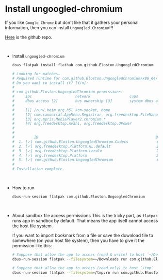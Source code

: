 # Install ungoogled-chromium

If you like `Google Chrome` but don't like that it gathers your personal
information, then you can install `Ungoogled Chromium`!!!

[Here](https://github.com/ungoogled-software/ungoogled-chromium) is the github repo.

</br>

- Install `ungoogled-chromium`


    ```bash
    doas flatpak install flathub com.github.Eloston.UngoogledChromium

    # Looking for matches…
    # Required runtime for com.github.Eloston.UngoogledChromium/x86_64/stable (runtime/org.freedesktop.Platform/x86_64/21.08) found in remote flathub
    # Do you want to install it? [Y/n]:
    # 
    # com.github.Eloston.UngoogledChromium permissions:
    #     ipc                    network                  cups                          pulseaudio        wayland        x11       devices       file access [1]
    #     dbus access [2]        bus ownership [3]        system dbus access [4]
    # 
    #     [1] /run/.heim_org.h5l.kcm-socket, home
    #     [2] com.canonical.AppMenu.Registrar, org.freedesktop.FileManager1, org.freedesktop.Notifications, org.freedesktop.ScreenSaver, org.freedesktop.secrets, org.gnome.SessionManager, org.kde.kwalletd5
    #     [3] org.mpris.MediaPlayer2.chromium.*
    #     [4] org.freedesktop.Avahi, org.freedesktop.UPower
    # 
    # 
    #         ID                                                      Branch             Op            Remote             Download
    #  1. [✓] com.github.Eloston.UngoogledChromium.Codecs             stable             i             flathub              1.1 MB / 1.1 MB
    #  2. [✓] org.freedesktop.Platform.GL.default                     21.08              i             flathub            129.8 MB / 129.8 MB
    #  3. [✓] org.freedesktop.Platform.Locale                         21.08              i             flathub             34.2 MB / 326.3 MB
    #  4. [✓] org.freedesktop.Platform                                21.08              i             flathub            204.8 MB / 201.4 MB
    #  5. [✓] com.github.Eloston.UngoogledChromium                    stable             i             flathub            127.7 MB / 134.7 MB
    # 
    # Installation complete.
    ```

    </br>

- How to run

    ```bash
    dbus-run-session flatpak com.github.Eloston.UngoogledChromium
    ```

    </br>

- About sandbox file access permissions
    This is the tricky part, as `flatpak` runs app in sandbox by default. That
    means the app itself cannot access the host file system.

    If you want to import bookmark from a file or save the download file to
    somewhere (on your host file system), then you have to give it the permission
    like this:

    ```bash
    # Suppose that allow the app to access (read & write) to host `~/Downloads`
    dbus-run-session flatpak --filesystem=~/Downloads run com.github.Eloston.UngoogledChromium

    # Suppose that allow the app to access (read only) to host `/tmp`
    dbus-run-session flatpak --filesystem=/tmp:ro run com.github.Eloston.UngoogledChromium
    ```

    </br>

